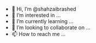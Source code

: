 - 👋 Hi, I’m @shahzaibrashed
- 👀 I’m interested in ...
- 🌱 I’m currently learning ...
- 💞️ I’m looking to collaborate on ...
- 📫 How to reach me ...

<!---
shahzaibrashed/shahzaibrashed is a ✨ special ✨ repository because its `README.md` (this file) appears on your GitHub profile.
You can click the Preview link to take a look at your changes.
--->
